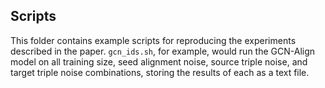 ## Scripts

This folder contains example scripts for reproducing the experiments described in the paper. `gcn_ids.sh`, for example, would run the GCN-Align model on all training size, seed alignment noise, source triple noise, and target triple noise combinations, storing the results of each as a text file. 
